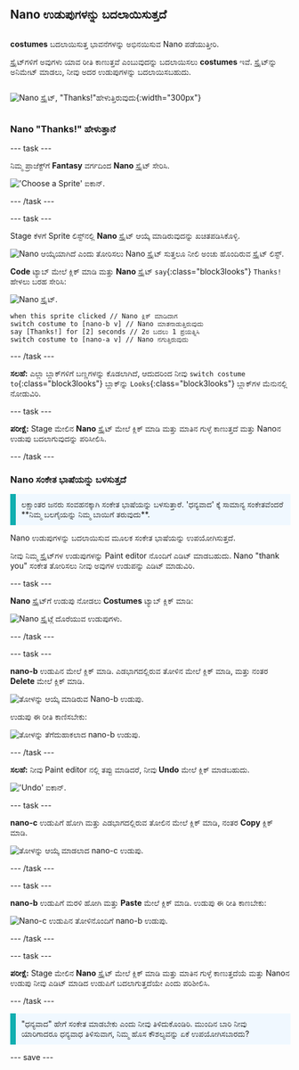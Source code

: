 ## Nano ಉಡುಪುಗಳನ್ನು ಬದಲಾಯಿಸುತ್ತದೆ

<div style="display: flex; flex-wrap: wrap">
<div style="flex-basis: 200px; flex-grow: 1; margin-right: 15px;">

**costumes** ಬದಲಾಯಿಸುತ್ತ ಭಾವನೆಗಳನ್ನು ಅಭಿನಯಿಸುವ Nano ಪಡೆಯುತ್ತೀರಿ.

ಸ್ಪ್ರೈಟ್‌ಗಳಿಗೆ ಅವುಗಳು ಯಾವ ರೀತಿ ಕಾಣುತ್ತವೆ ಎಂಬುವುದನ್ನು ಬದಲಾಯಿಸಲು **costumes** ಇವೆ. ಸ್ಪ್ರೈಟ್‌ನ್ನು ಅನಿಮೇಟ್‌ ಮಾಡಲು, ನೀವು ಅದರ ಉಡುಪುಗಳನ್ನು ಬದಲಾಯಿಸಬಹುದು.

</div>
<div>

![Nano ಸ್ಪ್ರೈಟ್‌, "Thanks!"ಹೇಳುತ್ತಿರುವುದು](images/nano-step-2.png){:width="300px"}

</div>
</div>

### Nano "Thanks!" ಹೇಳುತ್ತಾನೆ

--- task ---

ನಿಮ್ಮ ಪ್ರಾಜೆಕ್ಟ್‌ಗೆ **Fantasy** ವರ್ಗದಿಂದ **Nano** ಸ್ಪ್ರೈಟ್‌ ಸೇರಿಸಿ.

!['Choose a Sprite' ಐಕಾನ್.](images/choose-sprite-menu.png)

--- /task ---

--- task ---

Stage ಕೆಳಗೆ Sprite ಲಿಸ್ಟ್‌ನಲ್ಲಿ **Nano** ಸ್ಪ್ರೈಟ್‌ ಆಯ್ಕೆ ಮಾಡಿರುವುದನ್ನು ಖಚಿತಪಡಿಸಿಕೊಳ್ಳಿ.

![Nano ಆಯ್ಕೆಯಾಗಿದೆ ಎಂದು ತೋರಿಸಲು Nano ಸ್ಪ್ರೈಟ್ ಸುತ್ತಲೂ ನೀಲಿ ಅಂಚು ಹೊಂದಿರುವ ಸ್ಪ್ರೈಟ್ ಲಿಸ್ಟ್.](images/nano-selected.png)


**Code** ಟ್ಯಾಬ್‌ ಮೇಲೆ ಕ್ಲಿಕ್‌ ಮಾಡಿ ಮತ್ತು **Nano** ಸ್ಪ್ರೈಟ್‌ `say`{:class="block3looks"} `Thanks!` ಹೇಳಲು ಬರಹ ಸೇರಿಸಿ:

![Nano ಸ್ಪ್ರೈಟ್.](images/nano-sprite.png)

```blocks3
when this sprite clicked // Nano ಕ್ಲಿಕ್‌ ಮಾಡಿದಾಗ
switch costume to [nano-b v] // Nano ಮಾತನಾಡುತ್ತಿರುವುದು
say [Thanks!] for [2] seconds // 2ರ ಬದಲು 1 ಪ್ರಯತ್ನಿಸಿ
switch costume to [nano-a v] // Nano ನಗುತ್ತಿರುವುದು
```
--- /task ---

**ಸಲಹೆ:** ಎಲ್ಲಾ ಬ್ಲಾಕ್‌ಗಳಿಗೆ ಬಣ್ಣಗಳನ್ನು ಕೊಡಲಾಗಿದೆ, ಆದುದರಿಂದ ನೀವು `switch costume to`{:class="block3looks"} ಬ್ಲಾಕ್‌ನ್ನು `Looks`{:class="block3looks"} ಬ್ಲಾಕ್‌ಗಳ ಮೆನುನಲ್ಲಿ ನೋಡುವಿರಿ.

--- task ---

**ಪರೀಕ್ಷೆ:** Stage ಮೇಲಿನ **Nano** ಸ್ಪ್ರೈಟ್‌ ಮೇಲೆ ಕ್ಲಿಕ್‌ ಮಾಡಿ ಮತ್ತು ಮಾತಿನ ಗುಳ್ಳೆ ಕಾಣುತ್ತದೆ ಮತ್ತು Nanoನ ಉಡುಪು ಬದಲಾಗುವುದನ್ನು ಪರಿಸೀಲಿಸಿ.

--- /task ---

### Nano ಸಂಕೇತ ಭಾಷೆಯನ್ನು ಬಳಸುತ್ತದೆ

<p style="border-left: solid; border-width:10px; border-color: #0faeb0; background-color: aliceblue; padding: 10px;">ಲಕ್ಷಾಂತರ ಜನರು ಸಂವಹನಕ್ಕಾಗಿ ಸಂಕೇತ ಭಾಷೆಯನ್ನು ಬಳಸುತ್ತಾರೆ. 'ಧನ್ಯವಾದ' ಕ್ಕೆ ಸಾಮಾನ್ಯ ಸಂಕೇತವೆಂದರೆ **ನಿಮ್ಮ ಬಲಗೈಯನ್ನು ನಿಮ್ಮ ಬಾಯಿಗೆ ತರುವುದು**. 
</p>

Nano ಉಡುಪುಗಳನ್ನು ಬದಲಾಯಿಸುವ ಮೂಲಕ ಸಂಕೇತ ಭಾಷೆಯನ್ನು ಉಪಯೋಗಿಸುತ್ತದೆ.

ನೀವು ನಿಮ್ಮ ಸ್ಪ್ರೈಟ್‌ಗಳ ಉಡುಪುಗಳನ್ನು Paint editor ನೊಂದಿಗೆ ಎಡಿಟ್‌ ಮಾಡಬಹುದು. Nano "thank you" ಸಂಕೇತ ತೋರಿಸಲು ನೀವು ಅವುಗಳ ಉಡುಪನ್ನು ಎಡಿಟ್‌ ಮಾಡುವಿರಿ.

--- task ---

**Nano** ಸ್ಪ್ರೈಟ್‌ಗೆ ಉಡುಪು ನೋಡಲು **Costumes** ಟ್ಯಾಬ್‌ ಕ್ಲಿಕ್‌ ಮಾಡಿ:

![Nano ಸ್ಪ್ರೈಟ್ಗೆ ದೊರೆಯುವ ಉಡುಪುಗಳು.](images/nano-costumes.png)

--- /task ---

--- task ---

**nano-b** ಉಡುಪಿನ ಮೇಲೆ ಕ್ಲಿಕ್‌ ಮಾಡಿ. ಎಡಭಾಗದಲ್ಲಿರುವ ತೋಳಿನ ಮೇಲೆ ಕ್ಲಿಕ್‌ ಮಾಡಿ, ಮತ್ತು ನಂತರ **Delete** ಮೇಲೆ ಕ್ಲಿಕ್‌ ಮಾಡಿ.

![ತೋಳನ್ನು ಆಯ್ಕೆ ಮಾಡಿರುವ Nano-b ಉಡುಪು.](images/nano-arm-selected.png)

ಉಡುಪು ಈ ರೀತಿ ಕಾಣಿಸಬೇಕು:

![ತೋಳನ್ನು ತೆಗೆದುಹಾಕಲಾದ nano-b ಉಡುಪು.](images/nano-arm-deleted.png)

--- /task ---

**ಸಲಹೆ:** ನೀವು Paint editor ನಲ್ಲಿ ತಪ್ಪು ಮಾಡಿದರೆ, ನೀವು **Undo** ಮೇಲೆ ಕ್ಲಿಕ್‌ ಮಾಡಬಹುದು.

!['Undo' ಐಕಾನ್.](images/nano-undo.png)

--- task ---

**nano-c** ಉಡುಪಿಗೆ ಹೋಗಿ ಮತ್ತು ಎಡಭಾಗದಲ್ಲಿರುವ ತೋಲಿನ ಮೇಲೆ ಕ್ಲಿಕ್‌ ಮಾಡಿ, ನಂತರ **Copy** ಕ್ಲಿಕ್‌ ಮಾಡಿ.

![ತೋಳನ್ನು ಆಯ್ಕೆ ಮಾಡಲಾದ nano-c ಉಡುಪು.](images/nano-c-arm-selected.png)

--- /task ---

--- task ---

**nano-b** ಉಡುಪಿಗೆ ಮರಳಿ ಹೋಗಿ ಮತ್ತು **Paste** ಮೇಲೆ ಕ್ಲಿಕ್‌ ಮಾಡಿ. ಉಡುಪು ಈ ರೀತಿ ಕಾಣಬೇಕು:

![Nano-c ಉಡುಪಿನ ತೋಳಿನೊಂದಿಗೆ nano-b ಉಡುಪು.](images/nano-b-new-arm.png)

--- /task ---

--- task ---

**ಪರೀಕ್ಷೆ:** Stage ಮೇಲಿನ **Nano** ಸ್ಪ್ರೈಟ್‌ ಮೇಲೆ ಕ್ಲಿಕ್‌ ಮಾಡಿ ಮತ್ತು ಮಾತಿನ ಗುಳ್ಳೆ ಕಾಣುತ್ತದೆಯೆ ಮತ್ತು Nanoನ ಉಡುಪು ನೀವು ಎಡಿಟ್‌ ಮಾಡಿದ ಉಡುಪಿಗೆ ಬದಲಾಗುತ್ತದೆಯೇ ಎಂದು ಪರಿಶೀಲಿಸಿ.

--- /task ---

<p style="border-left: solid; border-width:10px; border-color: #0faeb0; background-color: aliceblue; padding: 10px;">"ಧನ್ಯವಾದ" ಹೇಗೆ ಸಂಕೇತ ಮಾಡಬೇಕು ಎಂದು ನೀವು ತಿಳಿದುಕೊಂಡಿರಿ. ಮುಂದಿನ ಬಾರಿ ನೀವು ಯಾರಿಗಾದರೂ ಧನ್ಯವಾಧ ತಿಳಿಸುವಾಗ, ನಿಮ್ಮ ಹೊಸ ಕೌಶಲ್ಯವನ್ನು ಏಕೆ ಉಪಯೋಗಿಸಬಾರದು?
</p>

--- save ---

